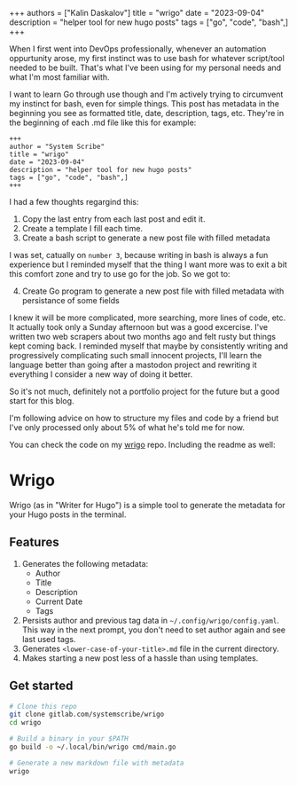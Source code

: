 +++
authors = ["Kalin Daskalov"]
title = "wrigo"
date = "2023-09-04"
description = "helper tool for new hugo posts"
tags = ["go", "code", "bash",]
+++

When I first went into DevOps professionally, whenever an automation oppurtunity arose, my first instinct was to use bash for whatever script/tool needed to be built. That's what I've been using for my personal needs and what I'm most familiar with.

I want to learn Go through use though and I'm actively trying to circumvent my instinct for bash, even for simple things. This post has metadata in the beginning you see as formatted title, date, description, tags, etc. They're in the beginning of each <post>.md file like this for example:

```
+++
author = "System Scribe"
title = "wrigo"
date = "2023-09-04"
description = "helper tool for new hugo posts"
tags = ["go", "code", "bash",]
+++
```

I had a few thoughts regargind this:

1. Copy the last entry from each last post and edit it.
2. Create a template I fill each time.
3. Create a bash script to generate a new post file with filled metadata

I was set, catually on `number 3`, because writing in bash is always a fun experience but I reminded myself that the thing I want more was to exit a bit this comfort zone and try to use go for the job. So we got to:

4. Create Go program to generate a new post file with filled metadata with persistance of some fields

I knew it will be more complicated, more searching, more lines of code, etc. It actually took only a Sunday afternoon but was a good excercise. I've written two web scrapers about two months ago and felt rusty but things kept coming back. I reminded myself that maybe by consistently writing and progressively complicating such small innocent projects, I'll learn the language better than going after a mastodon project and rewriting it everything I consider a new way of doing it better.

So it's not much, definitely not a portfolio project for the future but a good start for this blog.

I'm following advice on how to structure my files and code by a friend but I've only processed only about 5% of what he's told me for now.

You can check the code on my [wrigo](https://gitlab.com/systemscribe/wrigo) repo. Including the readme as well:

# Wrigo

Wrigo (as in "Writer for Hugo") is a simple tool to generate the metadata for your Hugo posts in the terminal.

## Features

1. Generates the following metadata:
    - Author
    - Title
    - Description
    - Current Date
    - Tags
2. Persists author and previous tag data in `~/.config/wrigo/config.yaml`. This way in the next prompt, you don't need to set author again and see last used tags.
3. Generates `<lower-case-of-your-title>.md` file in the current directory.
4. Makes starting a new post less of a hassle than using templates.

## Get started

```bash
# Clone this repo
git clone gitlab.com/systemscribe/wrigo
cd wrigo

# Build a binary in your $PATH
go build -o ~/.local/bin/wrigo cmd/main.go

# Generate a new markdown file with metadata
wrigo
```

